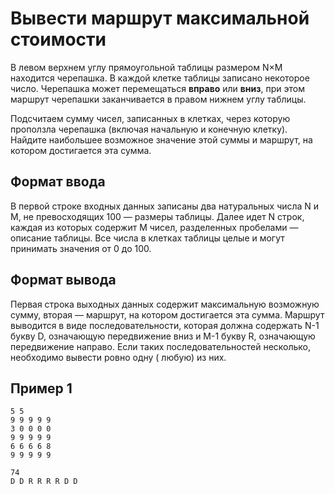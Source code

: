 # Вывести маршрут максимальной стоимости

В левом верхнем углу прямоугольной таблицы размером N×M находится черепашка. В каждой клетке таблицы записано некоторое
число. Черепашка может перемещаться **вправо** или **вниз**, при этом маршрут черепашки заканчивается в правом нижнем
углу таблицы.

Подсчитаем сумму чисел, записанных в клетках, через которую проползла черепашка (включая начальную и конечную клетку).
Найдите наибольшее возможное значение этой суммы и маршрут, на котором достигается эта сумма.

## Формат ввода

В первой строке входных данных записаны два натуральных числа N и M, не превосходящих 100 — размеры таблицы. Далее идет
N строк, каждая из которых содержит M чисел, разделенных пробелами — описание таблицы. Все числа в клетках таблицы целые
и могут принимать значения от 0 до 100.

## Формат вывода

Первая строка выходных данных содержит максимальную возможную сумму, вторая — маршрут, на котором достигается эта сумма.
Маршрут выводится в виде последовательности, которая должна содержать N-1 букву D, означающую передвижение вниз и M-1
букву R, означающую передвижение направо. Если таких последовательностей несколько, необходимо вывести ровно одну (
любую) из них.

## Пример 1

```
5 5
9 9 9 9 9
3 0 0 0 0
9 9 9 9 9
6 6 6 6 8
9 9 9 9 9
```

```
74
D D R R R R D D
```